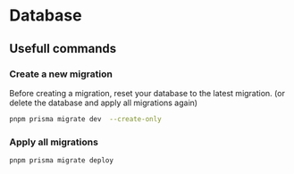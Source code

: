 # Database

## Usefull commands

### Create a new migration
Before creating a migration, reset your database to the latest migration. (or delete the database and apply all migrations again)

```bash
pnpm prisma migrate dev  --create-only
```

### Apply all migrations
```bash
pnpm prisma migrate deploy
```
